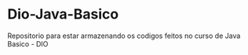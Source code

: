# Dio-Java-Basico
Repositorio para estar armazenando os codigos feitos no curso de Java Basico - DIO

